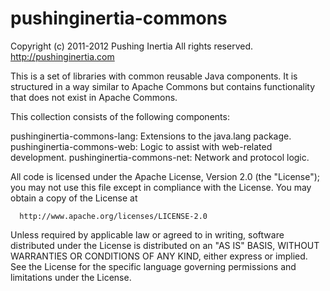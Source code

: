 pushinginertia-commons
======================

Copyright (c) 2011-2012 Pushing Inertia
All rights reserved.  http://pushinginertia.com

This is a set of libraries with common reusable Java components. It is structured
in a way similar to Apache Commons but contains functionality that does not exist
in Apache Commons.


This collection consists of the following components:

pushinginertia-commons-lang: Extensions to the java.lang package.
pushinginertia-commons-web: Logic to assist with web-related development.
pushinginertia-commons-net: Network and protocol logic.



All code is licensed under the Apache License, Version 2.0 (the "License");
you may not use this file except in compliance with the License.
You may obtain a copy of the License at

      http://www.apache.org/licenses/LICENSE-2.0

Unless required by applicable law or agreed to in writing, software
distributed under the License is distributed on an "AS IS" BASIS,
WITHOUT WARRANTIES OR CONDITIONS OF ANY KIND, either express or implied.
See the License for the specific language governing permissions and
limitations under the License.


